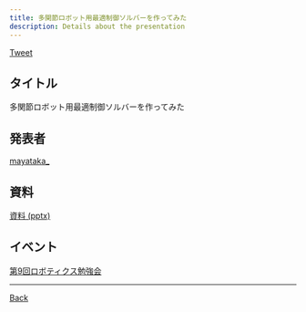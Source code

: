 ```yaml
---
title: 多関節ロボット用最適制御ソルバーを作ってみた
description: Details about the presentation
---
```


<link rel="shortcut icon" type="image/x-icon" href="/favicon.ico?">

<a href="https://twitter.com/share?ref_src=twsrc%5Etfw" class="twitter-share-button" data-show-count="false">Tweet</a><script async src="https://platform.twitter.com/widgets.js" charset="utf-8"></script>

## タイトル
多関節ロボット用最適制御ソルバーを作ってみた
## 発表者
[mayataka_](https://connpass.com/user/mayataka_/)
## 資料
[資料 (pptx)](https://drive.google.com/file/d/18uYtZXxV_wmc0NT-wZJlnHK1i6Fi8JiS/view)
## イベント
[第9回ロボティクス勉強会](./9.md)

- - -
[Back](../../archive.md)
